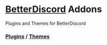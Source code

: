 # [BetterDiscord](https://github.com/BetterDiscord/BetterDiscord) Addons
Plugins and Themes for BetterDiscord

### [Plugins](https://github.com/Ekibunnel/BetterDiscordAddons/tree/master/Plugins/) / [Themes](https://github.com/Ekibunnel/BetterDiscordAddons/tree/master/Themes/)
